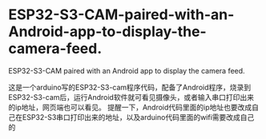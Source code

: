 # ESP32-S3-CAM-paired-with-an-Android-app-to-display-the-camera-feed.
ESP32-S3-CAM paired with an Android app to display the camera feed.


这是一个arduino写的ESP32-S3-cam程序代码，配备了Android程序，烧录到ESP32-S3-cam后，运行Android软件就可看见摄像头，或者输入串口打印出来的ip地址，网页端也可以看见。
提醒一下，Android代码里面的ip地址也要改成自己在ESP32-S3串口打印出来的地址，以及arduino代码里面的wifi需要改成自己的
